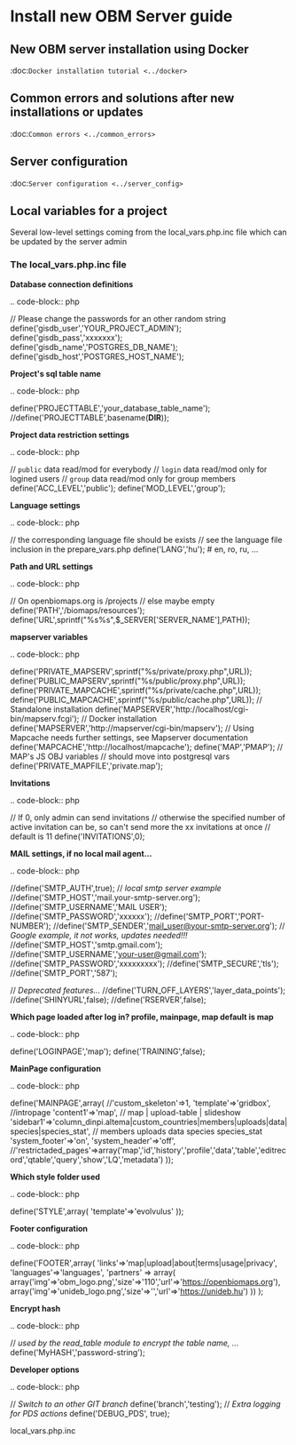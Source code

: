 # Install new OBM Server guide

## New OBM server installation using Docker

:doc:`Docker installation tutorial <../docker>`

## Common errors and solutions after new installations or updates

:doc:`Common errors <../common_errors>`

## Server configuration

:doc:`Server configuration <../server_config>`

## Local variables for a project

Several low-level settings coming from the local_vars.php.inc file which can be updated by the server admin

### The local_vars.php.inc file


**Database connection definitions**

.. code-block:: php

  // Please change the passwords for an other random string
  define('gisdb_user','YOUR_PROJECT_ADMIN');
  define('gisdb_pass','xxxxxxx');
  define('gisdb_name','POSTGRES_DB_NAME');
  define('gisdb_host','POSTGRES_HOST_NAME');
  
**Project's sql table name**

.. code-block:: php
  
  define('PROJECTTABLE','your_database_table_name');
  //define('PROJECTTABLE',basename(__DIR__));
  
**Project data restriction settings**

.. code-block:: php
  
  // `public` data read/mod for everybody
  // `login` data read/mod only for logined users
  // `group` data read/mod only for group members
  define('ACC_LEVEL','public');
  define('MOD_LEVEL','group');
  
**Language settings**

.. code-block:: php
  
  // the corresponding language file should be exists
  // see the language file inclusion in the prepare_vars.php
  define('LANG','hu'); # en, ro, ru, ...
  
**Path and URL settings**

.. code-block:: php
  
  // On openbiomaps.org is /projects
  // else maybe empty
  define('PATH','/biomaps/resources');
  define('URL',sprintf("%s%s",$_SERVER['SERVER_NAME'],PATH));
  
**mapserver variables**

.. code-block:: php
  
  define('PRIVATE_MAPSERV',sprintf("%s/private/proxy.php",URL));
  define('PUBLIC_MAPSERV',sprintf("%s/public/proxy.php",URL));
  define('PRIVATE_MAPCACHE',sprintf("%s/private/cache.php",URL));
  define('PUBLIC_MAPCACHE',sprintf("%s/public/cache.php",URL));
  // Standalone installation
  define('MAPSERVER','http://localhost/cgi-bin/mapserv.fcgi');
  // Docker installation
  define('MAPSERVER','http://mapserver/cgi-bin/mapserv');
  // Using Mapcache needs further settings, see Mapserver documentation
  define('MAPCACHE','http://localhost/mapcache');
  define('MAP','PMAP');
  // MAP's JS OBJ variables
  // should move into postgresql vars
  define('PRIVATE_MAPFILE','private.map');
  
**Invitations**

.. code-block:: php
  
  // If 0, only admin can send invitations
  // otherwise the specified number of active invitation can be, so can't send more the xx invitations at once
  // default is 11
  define('INVITATIONS',0);
  
**MAIL settings, if no local mail agent...**

.. code-block:: php
  
  //define('SMTP_AUTH',true);
  // *local smtp server example*
  //define('SMTP_HOST','mail.your-smtp-server.org');
  //define('SMTP_USERNAME','MAIL USER');
  //define('SMTP_PASSWORD','xxxxxx');
  //define('SMTP_PORT','PORT-NUMBER');
  //define('SMTP_SENDER','mail_user@your-smtp-server.org');
  // *Google example, it not works, updates needed!!!*
  //define('SMTP_HOST','smtp.gmail.com');
  //define('SMTP_USERNAME','your-user@gmail.com');
  //define('SMTP_PASSWORD','xxxxxxxxx');
  //define('SMTP_SECURE','tls');
  //define('SMTP_PORT','587');
  
  // *Deprecated features...*
  //define('TURN_OFF_LAYERS','layer_data_points');
  //define('SHINYURL',false);
  //define('RSERVER',false);
  
**Which page loaded after log in? profile, mainpage, map
default is map**
  
.. code-block:: php
  
  define('LOGINPAGE','map');
  define('TRAINING',false);
  
**MainPage configuration**

.. code-block:: php
  
  define('MAINPAGE',array(
    //'custom_skeleton'=>1,
    'template'=>'gridbox', //intropage
    'content1'=>'map',   // map | upload-table | slideshow
    'sidebar1'=>'column_dinpi.altema|custom_countries|members|uploads|data|species|species_stat', // members uploads data species species_stat
    'system_footer'=>'on',
    'system_header'=>'off',
    //'restrictaded_pages'=>array('map','id','history','profile','data','table','editrecord','qtable','query','show','LQ','metadata')
  ));
  
**Which style folder used**

.. code-block:: php
  
  define('STYLE',array(
    'template'=>'evolvulus'
  ));
  
**Footer configuration**

.. code-block:: php
  
  define('FOOTER',array(
    'links'=>'map|upload|about|terms|usage|privacy',
    'languages'=>'languages',
    'partners' => array(
            array('img'=>'obm_logo.png','size'=>'110','url'=>'https://openbiomaps.org'),
            array('img'=>'unideb_logo.png','size'=>'','url'=>'https://unideb.hu')
        ))
  );
  
**Encrypt hash**

.. code-block:: php
  
  // *used by the read_table module to encrypt the table name, ...*
  define('MyHASH','password-string');
  
**Developer options**

.. code-block:: php
  
  // *Switch to an other GIT branch*
  define('branch','testing');
  // *Extra logging for PDS actions*
  define('DEBUG_PDS', true);
  
local_vars.php.inc

